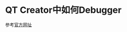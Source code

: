 # QT Creator中如何Debugger
参考[官方网址](https://doc.qt.io/qtcreator/creator-debugger-operating-modes.html)

##